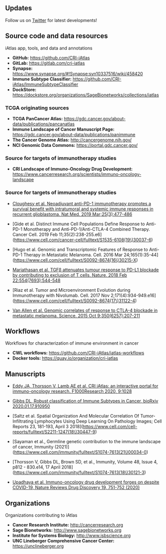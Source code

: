## Updates

Follow us on [Twitter](https://twitter.com/iatlas_cri) for latest developments!

## Source code and data resources
iAtlas app, tools, and data and annotations

+ **GitHub:** https://github.com/CRI-iAtlas
+ **GitLab:** https://gitlab.com/cri-iatlas
+ **Synapse:** https://www.synapse.org/#!Synapse:syn10337516/wiki/458420
+ **Immune Subtype Classifier:** https://github.com/CRI-iAtlas/ImmuneSubtypeClassifier
+ **DockStore:** https://dockstore.org/organizations/SageBionetworks/collections/iatlas

### TCGA originating sources

+ **TCGA PanCancer Atlas:** https://gdc.cancer.gov/about-data/publications/pancanatlas
+ **Immune Landscape of Cancer Manuscript Page:** https://gdc.cancer.gov/about-data/publications/panimmune
+ **The Cancer Genome Atlas:** http://cancergenome.nih.gov/
+ **NCI Genomic Data Commons:** https://portal.gdc.cancer.gov/

### Source for targets of immunotherapy studies

+ **CRI Landscape of Immuno-Oncology Drug Development:** https://www.cancerresearch.org/scientists/immuno-oncology-landscape

### Source for targets of immunotherapy studies

* [Cloughesy et al. Neoadjuvant anti-PD-1 immunotherapy promotes a survival benefit with intratumoral and systemic immune responses in recurrent glioblastoma. Nat Med. 2019 Mar;25(3):477-486](https://doi.org/10.1038/s41591-018-0337-7)

* [Gide et al. Distinct Immune Cell Populations Define Response to Anti-PD-1 Monotherapy and Anti-PD-1/Anti-CTLA-4 Combined Therapy. Cancer Cell. 2019 Feb 11;35(2):238-255.e6](https://www.cell.com/cancer-cell/fulltext/S1535-6108(19\)30037-6)

* [Hugo et al. Genomic and Transcriptomic Features of Response to Anti-PD-1 Therapy in Metastatic Melanoma. Cell. 2016 Mar 24;165(1):35-44](https://www.cell.com/cell/fulltext/S0092-8674(16\)30215-X)

* [Mariathasan et al. TGFβ attenuates tumour response to PD-L1 blockade by contributing to exclusion of T cells. Nature. 2018 Feb 22;554(7693):544-548](https://doi.org/10.1038/nature25501)

* [Riaz et al. Tumor and Microenvironment Evolution during Immunotherapy with Nivolumab. Cell. 2017 Nov 2;171(4):934-949.e16](https://www.cell.com/cell/fulltext/S0092-8674(17\)31122-4)

* [Van Allen et al. Genomic correlates of response to CTLA-4 blockade in metastatic melanoma. Science. 2015 Oct 9;350(6257):207-211](https://pubmed.ncbi.nlm.nih.gov/26359337/)

## Workflows
Workflows for characterization of immune environment in cancer

+ **CWL workflows:** https://github.com/CRI-iAtlas/iatlas-workflows
+ **Docker tools:** https://quay.io/organization/cri-iatlas

## Manuscripts

+ [Eddy JA, Thorsson V, Lamb AE et al. CRI iAtlas: an interactive portal for immuno-oncology research. F1000Research 2020, 9:1028](https://f1000research.com/articles/9-1028/v1)

+ [Gibbs DL, Robust classification of Immune Subtypes in Cancer, bioRxiv 2020.01.17.910950](https://www.biorxiv.org/content/10.1101/2020.01.17.910950v1)

+ [Saltz et al. Spatial Organization And Molecular Correlation Of Tumor-Infiltrating Lymphocytes Using Deep Learning On Pathology Images; Cell Reports 23, 181-193, April 3 2018](https://www.cell.com/cell-reports/fulltext/S2211-1247(18\)30447-9)

+ [Sayaman et al., Germline genetic contribution to the immune landscape of cancer, Immunity (2021)](https://www.cell.com/immunity/fulltext/S1074-7613(21\)00034-0)

+ [Thorsson V, Gibbs DL, Brown SD, et al., Immunity, Volume 48, Issue 4, p812 - 830.e14, 17 April 2018](https://www.cell.com/immunity/fulltext/S1074-7613(18\)30121-3)

+ [Upadhaya et al. Immuno-oncology drug development forges on despite COVID-19, Nature Reviews Drug Discovery 19, 751-752 (2020)](https://www.nature.com/articles/d41573-020-00166-1)

## Organizations
Organizations contributing to iAtlas

+ **Cancer Research Institute:** http://cancerresearch.org
+ **Sage Bionetworks:** http://www.sagebionetworks.org
+ **Institute for Systems Biology:** http://www.isbscience.org
+ **UNC Lineberger Comprehensive Cancer Center:** https://unclineberger.org
